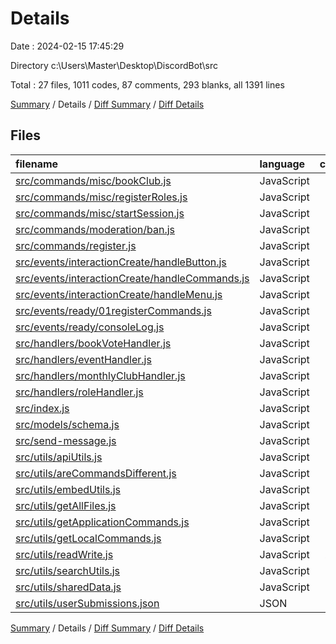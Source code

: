 # Details

Date : 2024-02-15 17:45:29

Directory c:\\Users\\Master\\Desktop\\DiscordBot\\src

Total : 27 files,  1011 codes, 87 comments, 293 blanks, all 1391 lines

[Summary](results.md) / Details / [Diff Summary](diff.md) / [Diff Details](diff-details.md)

## Files
| filename | language | code | comment | blank | total |
| :--- | :--- | ---: | ---: | ---: | ---: |
| [src/commands/misc/bookClub.js](/src/commands/misc/bookClub.js) | JavaScript | 9 | 3 | 5 | 17 |
| [src/commands/misc/registerRoles.js](/src/commands/misc/registerRoles.js) | JavaScript | 9 | 0 | 5 | 14 |
| [src/commands/misc/startSession.js](/src/commands/misc/startSession.js) | JavaScript | 26 | 1 | 9 | 36 |
| [src/commands/moderation/ban.js](/src/commands/moderation/ban.js) | JavaScript | 23 | 2 | 2 | 27 |
| [src/commands/register.js](/src/commands/register.js) | JavaScript | 6 | 0 | 1 | 7 |
| [src/events/interactionCreate/handleButton.js](/src/events/interactionCreate/handleButton.js) | JavaScript | 42 | 1 | 12 | 55 |
| [src/events/interactionCreate/handleCommands.js](/src/events/interactionCreate/handleCommands.js) | JavaScript | 56 | 0 | 10 | 66 |
| [src/events/interactionCreate/handleMenu.js](/src/events/interactionCreate/handleMenu.js) | JavaScript | 17 | 1 | 1 | 19 |
| [src/events/ready/01registerCommands.js](/src/events/ready/01registerCommands.js) | JavaScript | 45 | 0 | 8 | 53 |
| [src/events/ready/consoleLog.js](/src/events/ready/consoleLog.js) | JavaScript | 3 | 0 | 0 | 3 |
| [src/handlers/bookVoteHandler.js](/src/handlers/bookVoteHandler.js) | JavaScript | 36 | 4 | 11 | 51 |
| [src/handlers/eventHandler.js](/src/handlers/eventHandler.js) | JavaScript | 16 | 0 | 6 | 22 |
| [src/handlers/monthlyClubHandler.js](/src/handlers/monthlyClubHandler.js) | JavaScript | 31 | 2 | 7 | 40 |
| [src/handlers/roleHandler.js](/src/handlers/roleHandler.js) | JavaScript | 29 | 0 | 8 | 37 |
| [src/index.js](/src/index.js) | JavaScript | 50 | 9 | 24 | 83 |
| [src/models/schema.js](/src/models/schema.js) | JavaScript | 20 | 0 | 10 | 30 |
| [src/send-message.js](/src/send-message.js) | JavaScript | 0 | 32 | 7 | 39 |
| [src/utils/apiUtils.js](/src/utils/apiUtils.js) | JavaScript | 16 | 0 | 4 | 20 |
| [src/utils/areCommandsDifferent.js](/src/utils/areCommandsDifferent.js) | JavaScript | 48 | 0 | 7 | 55 |
| [src/utils/embedUtils.js](/src/utils/embedUtils.js) | JavaScript | 130 | 11 | 41 | 182 |
| [src/utils/getAllFiles.js](/src/utils/getAllFiles.js) | JavaScript | 20 | 0 | 8 | 28 |
| [src/utils/getApplicationCommands.js](/src/utils/getApplicationCommands.js) | JavaScript | 12 | 0 | 2 | 14 |
| [src/utils/getLocalCommands.js](/src/utils/getLocalCommands.js) | JavaScript | 20 | 0 | 6 | 26 |
| [src/utils/readWrite.js](/src/utils/readWrite.js) | JavaScript | 221 | 12 | 53 | 286 |
| [src/utils/searchUtils.js](/src/utils/searchUtils.js) | JavaScript | 118 | 9 | 45 | 172 |
| [src/utils/sharedData.js](/src/utils/sharedData.js) | JavaScript | 2 | 0 | 1 | 3 |
| [src/utils/userSubmissions.json](/src/utils/userSubmissions.json) | JSON | 6 | 0 | 0 | 6 |

[Summary](results.md) / Details / [Diff Summary](diff.md) / [Diff Details](diff-details.md)